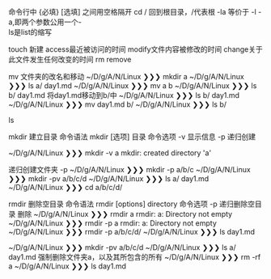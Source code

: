 命令行中 {必填}  [选填] 之间用空格隔开
cd / 回到根目录，/代表根
-la 等价于 -l -a,即两个参数公用一个-   
ls是list的缩写

touch 新建
access最近被访问的时间
modify文件内容被修改的时间
change关于此文件发生任何改变的时间
rm  remove

mv
文件夹的改名和移动
~/D/g/A/N/Linux ❯❯❯ mkdir a
~/D/g/A/N/Linux ❯❯❯ ls
a/       day1.md
~/D/g/A/N/Linux ❯❯❯ mv a b
~/D/g/A/N/Linux ❯❯❯ ls
b/       day1.md
将day1.md移动到b/中
~/D/g/A/N/Linux ❯❯❯ ls
b/       day1.md
~/D/g/A/N/Linux ❯❯❯ mv day1.md b/
~/D/g/A/N/Linux ❯❯❯ ls
b/


ls 



mkdir  建立目录
命令语法
      mkdir [选项] 目录
命令选项
  -v   显示信息
  -p   递归创建

~/D/g/A/N/Linux ❯❯❯ mkdir -v a
mkdir: created directory 'a'

递归创建文件夹 -p
~/D/g/A/N/Linux ❯❯❯ mkdir -p a/b/c
~/D/g/A/N/Linux ❯❯❯ mkdir -pv a/b/c/d
~/D/g/A/N/Linux ❯❯❯ ls
a/       day1.md
~/D/g/A/N/Linux ❯❯❯ cd a/b/c/d/

rmdir 删除空目录
命令语法
  rmdir  [options]  directory
命令选项
  -p   递归删除空目录
删除
~/D/g/A/N/Linux ❯❯❯ rmdir a
rmdir: a: Directory not empty
~/D/g/A/N/Linux ❯❯❯ rmdir -p a
rmdir: a: Directory not empty
~/D/g/A/N/Linux ❯❯❯ rmdir -p a/b/c/d/
~/D/g/A/N/Linux ❯❯❯ ls
day1.md


~/D/g/A/N/Linux ❯❯❯ mkdir -pv a/b/c/d
~/D/g/A/N/Linux ❯❯❯ ls
a/       day1.md
强制删除文件夹a，以及其所包含的所有
~/D/g/A/N/Linux ❯❯❯ rm -rf a
~/D/g/A/N/Linux ❯❯❯ ls
day1.md
